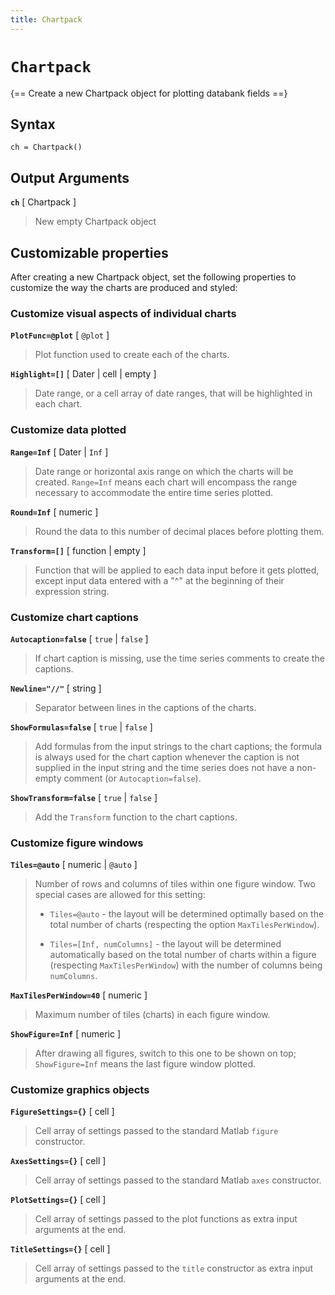 ```yaml
---
title: Chartpack
---
```


# `Chartpack`

{== Create a new Chartpack object for plotting databank fields ==}


## Syntax

    ch = Chartpack()


## Output Arguments

__`ch`__ [ Chartpack ]
>
> New empty Chartpack object
>

## Customizable properties

After creating a new Chartpack object, set the following properties to
customize the way the charts are produced and styled: 


### Customize visual aspects of individual charts

__`PlotFunc=@plot`__ [ `@plot` ]
>
>  Plot function used to create each of the charts.
>

__`Highlight=[]`__ [ Dater | cell | empty ]
>
> Date range, or a cell array of date ranges, that will be highlighted in
> each chart.
>

### Customize data plotted

__`Range=Inf`__ [ Dater | `Inf` ]
>
> Date range or horizontal axis range on which the charts will be created.
> `Range=Inf` means each chart will encompass the range necessary to
> accommodate the entire time series plotted.
>

__`Round=Inf`__ [ numeric ]
>
> Round the data to this number of decimal places before plotting them.
>

__`Transform=[]`__ [ function | empty ]
>
> Function that will be applied to each data input before it gets plotted,
> except input data entered with a "^" at the beginning of their expression
> string.
>

### Customize chart captions

__`Autocaption=false`__  [ `true` | `false` ]
>
> If chart caption is missing, use the time series comments to create the
> captions.
>

__`Newline="//"`__ [ string ] 
>
> Separator between lines in the captions of the charts.
>

__`ShowFormulas=false`__ [ `true` | `false` ]
>
> Add formulas from the input strings to the chart captions; the formula is
> always used for the chart caption whenever the caption is not supplied in
> the input string and the time series does not have a non-empty comment
> (or `Autocaption=false`).
>

__`ShowTransform=false`__ [ `true` | `false` ]
>
> Add the `Transform` function to the chart captions.
>

### Customize figure windows

__`Tiles=@auto`__ [ numeric | `@auto` ]
>
> Number of rows and columns of tiles within one figure window. Two special
> cases are allowed for this setting:
> 
> * `Tiles=@auto` - the layout will be determined optimally based on the
>   total number of charts (respecting the option `MaxTilesPerWindow`).
>
> * `Tiles=[Inf, numColumns]` - the layout will be determined automatically
>   based on the total number of charts within a figure (respecting
>   `MaxTilesPerWindow`) with the number of columns being `numColumns`.
> 

__`MaxTilesPerWindow=40`__ [ numeric ]
>
> Maximum number of tiles (charts) in each figure window.
>

__`ShowFigure=Inf`__ [ numeric ]
>
> After drawing all figures, switch to this one to be shown on top;
> `ShowFigure=Inf` means the last figure window plotted.
>

### Customize graphics objects

__`FigureSettings={}`__ [ cell ]
>
> Cell array of settings passed to the standard Matlab `figure` constructor.
>

__`AxesSettings={}`__ [ cell ]
>
> Cell array of settings passed to the standard Matlab `axes` constructor.
>

__`PlotSettings={}`__ [ cell ]
>
> Cell array of settings passed to the plot functions as extra input
> arguments at the end.
>

__`TitleSettings={}`__ [ cell ]
>
> Cell array of settings passed to the `title` constructor as extra input
> arguments at the end.
>

